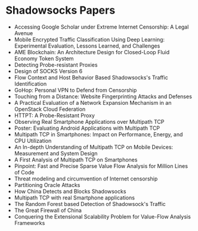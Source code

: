 # Shadowsocks Papers

<ul>

                             

 <li><a target="_blank" href="https://github.com/manjunath5496/Shadowsocks-Papers/blob/master/s(1).pdf" style="text-decoration:none;">Accessing Google Scholar under Extreme Internet Censorship: A Legal Avenue</a></li>

 <li><a target="_blank" href="https://github.com/manjunath5496/Shadowsocks-Papers/blob/master/s(2).pdf" style="text-decoration:none;">Mobile Encrypted Traffic Classification
Using Deep Learning: Experimental Evaluation, Lessons Learned, and Challenges</a></li>

<li><a target="_blank" href="https://github.com/manjunath5496/Shadowsocks-Papers/blob/master/s(3).pdf" style="text-decoration:none;">AME Blockchain: An Architecture Design for
Closed-Loop Fluid Economy Token System</a></li>
 <li><a target="_blank" href="https://github.com/manjunath5496/Shadowsocks-Papers/blob/master/s(4).pdf" style="text-decoration:none;">Detecting Probe-resistant Proxies</a></li>                              
<li><a target="_blank" href="https://github.com/manjunath5496/Shadowsocks-Papers/blob/master/s(5).pdf" style="text-decoration:none;">Design of SOCKS Version 6</a></li>
<li><a target="_blank" href="https://github.com/manjunath5496/Shadowsocks-Papers/blob/master/s(6).pdf" style="text-decoration:none;">Flow Context and Host Behavior Based
Shadowsocks's Traffic Identification</a></li>
 <li><a target="_blank" href="https://github.com/manjunath5496/Shadowsocks-Papers/blob/master/s(7).pdf" style="text-decoration:none;">GoHop: Personal VPN to Defend from Censorship</a></li>

 <li><a target="_blank" href="https://github.com/manjunath5496/Shadowsocks-Papers/blob/master/s(8).pdf" style="text-decoration:none;"> Touching from a Distance: Website Fingerprinting Attacks and Defenses </a></li>
   <li><a target="_blank" href="https://github.com/manjunath5496/Shadowsocks-Papers/blob/master/s(9).pdf" style="text-decoration:none;">A Practical Evaluation of a Network Expansion Mechanism in an OpenStack Cloud Federation</a></li>
  
   
 <li><a target="_blank" href="https://github.com/manjunath5496/Shadowsocks-Papers/blob/master/s(10).pdf" style="text-decoration:none;">HTTPT: A Probe-Resistant Proxy </a></li>                              
<li><a target="_blank" href="https://github.com/manjunath5496/Shadowsocks-Papers/blob/master/s(11).pdf" style="text-decoration:none;">Observing Real Smartphone Applications over Multipath TCP</a></li>
<li><a target="_blank" href="https://github.com/manjunath5496/Shadowsocks-Papers/blob/master/s(12).pdf" style="text-decoration:none;">Poster: Evaluating Android Applications with Multipath TCP</a></li>
<li><a target="_blank" href="https://github.com/manjunath5496/Shadowsocks-Papers/blob/master/s(13).pdf" style="text-decoration:none;">Multipath TCP in Smartphones: Impact on Performance, Energy, and CPU Utilization</a></li>

<li><a target="_blank" href="https://github.com/manjunath5496/Shadowsocks-Papers/blob/master/s(14).pdf" style="text-decoration:none;">An In-depth Understanding of Multipath TCP on Mobile Devices: Measurement and System Design</a></li>
                              
<li><a target="_blank" href="https://github.com/manjunath5496/Shadowsocks-Papers/blob/master/s(15).pdf" style="text-decoration:none;">A First Analysis of Multipath TCP on Smartphones</a></li>

<li><a target="_blank" href="https://github.com/manjunath5496/Shadowsocks-Papers/blob/master/s(16).pdf" style="text-decoration:none;">Pinpoint: Fast and Precise Sparse Value Flow Analysis for Million Lines of Code</a></li>

  <li><a target="_blank" href="https://github.com/manjunath5496/Shadowsocks-Papers/blob/master/s(17).pdf" style="text-decoration:none;">Threat modeling and circumvention of Internet censorship</a></li>   
  
<li><a target="_blank" href="https://github.com/manjunath5496/Shadowsocks-Papers/blob/master/s(18).pdf" style="text-decoration:none;">Partitioning Oracle Attacks</a></li> 

  
<li><a target="_blank" href="https://github.com/manjunath5496/Shadowsocks-Papers/blob/master/s(19).pdf" style="text-decoration:none;">How China Detects and Blocks Shadowsocks</a></li> 

<li><a target="_blank" href="https://github.com/manjunath5496/Shadowsocks-Papers/blob/master/s(20).pdf" style="text-decoration:none;">Multipath TCP with real Smartphone applications</a></li>

<li><a target="_blank" href="https://github.com/manjunath5496/Shadowsocks-Papers/blob/master/s(21).pdf" style="text-decoration:none;">The Random Forest based Detection of Shadowsock's Traffic</a></li>
  
  <li><a target="_blank" href="https://github.com/manjunath5496/Shadowsocks-Papers/blob/master/s(22).pdf" style="text-decoration:none;">The Great Firewall of China</a></li>

<li><a target="_blank" href="https://github.com/manjunath5496/Shadowsocks-Papers/blob/master/s(23).pdf" style="text-decoration:none;">Conquering the Extensional Scalability Problem for Value-Flow Analysis Frameworks</a></li>
  
  
  
</ul>
